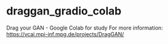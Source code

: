# draggan_gradio_colab
Drag your GAN - Google Colab for study
For more information: https://vcai.mpi-inf.mpg.de/projects/DragGAN/
